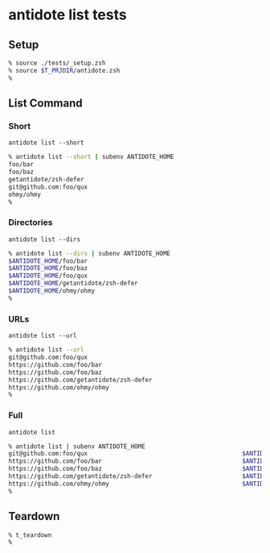 # antidote list tests

## Setup

```zsh
% source ./tests/_setup.zsh
% source $T_PRJDIR/antidote.zsh
%
```

## List Command

### Short

`antidote list --short`

```zsh
% antidote list --short | subenv ANTIDOTE_HOME
foo/bar
foo/baz
getantidote/zsh-defer
git@github.com:foo/qux
ohmy/ohmy
%
```

### Directories

`antidote list --dirs`

```zsh
% antidote list --dirs | subenv ANTIDOTE_HOME
$ANTIDOTE_HOME/foo/bar
$ANTIDOTE_HOME/foo/baz
$ANTIDOTE_HOME/foo/qux
$ANTIDOTE_HOME/getantidote/zsh-defer
$ANTIDOTE_HOME/ohmy/ohmy
%
```

### URLs

`antidote list --url`

```zsh
% antidote list --url
git@github.com:foo/qux
https://github.com/foo/bar
https://github.com/foo/baz
https://github.com/getantidote/zsh-defer
https://github.com/ohmy/ohmy
%
```

### Full

`antidote list`

```zsh
% antidote list | subenv ANTIDOTE_HOME
git@github.com:foo/qux                                           $ANTIDOTE_HOME/foo/qux
https://github.com/foo/bar                                       $ANTIDOTE_HOME/foo/bar
https://github.com/foo/baz                                       $ANTIDOTE_HOME/foo/baz
https://github.com/getantidote/zsh-defer                         $ANTIDOTE_HOME/getantidote/zsh-defer
https://github.com/ohmy/ohmy                                     $ANTIDOTE_HOME/ohmy/ohmy
%
```

## Teardown

```zsh
% t_teardown
%
```
